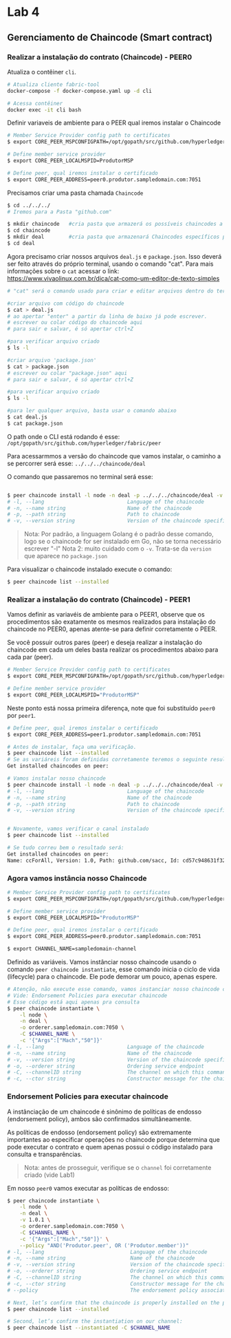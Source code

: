 # Lab 4

## Gerenciamento de Chaincode (Smart contract)

### Realizar a instalação do contrato (Chaincode) - PEER0

Atualiza o contêiner ``cli``.
~~~sh
# Atualiza cliente fabric-tool
docker-compose -f docker-compose.yaml up -d cli

# Acessa contêiner
docker exec -it cli bash
~~~

Definir variaveis de ambiente para o PEER qual iremos instalar o Chaincode
~~~sh
# Member Service Provider config path to certificates
$ export CORE_PEER_MSPCONFIGPATH=/opt/gopath/src/github.com/hyperledger/fabric/peer/crypto/peerOrganizations/produtor.sampledomain.com/users/Admin\@produtor.sampledomain.com/msp/

# Define member service provider
$ export CORE_PEER_LOCALMSPID=ProdutorMSP

# Define peer, qual iremos instalar o certificado
$ export CORE_PEER_ADDRESS=peer0.produtor.sampledomain.com:7051
~~~

Precisamos criar uma pasta chamada ``Chaincode``
~~~sh
$ cd ../../../
# Iremos para a Pasta "github.com"

$ mkdir chaincode   #cria pasta que armazerá os possíveis chaincodes a serem usados
$ cd chaincode
$ mkdir deal        #cria pasta que armazenará Chaincodes específicos para esse Lab
$ cd deal
~~~

Agora precisamo criar nossos arquivos ``deal.js`` e ``package.json``. Isso deverá ser feito através do próprio terminal, usando o comando "cat".
Para mais informações sobre o ``cat`` acessar o link: https://www.vivaolinux.com.br/dica/cat-como-um-editor-de-texto-simples

~~~sh
# "cat" será o comando usado para criar e editar arquivos dentro do terminal

#criar arquivo com código do chaincode
$ cat > deal.js
# ao apertar "enter" a partir da linha de baixo já pode escrever.
# escrever ou colar código do chaincode aqui
# para sair e salvar, é só apertar ctrl+Z

#para verificar arquivo criado
$ ls -l

#criar arquivo 'package.json'
$ cat > package.json
# escrever ou colar "package.json" aqui
# para sair e salvar, é só apertar ctrl+Z

#para verificar arquivo criado
$ ls -l

#para ler qualquer arquivo, basta usar o comando abaixo
$ cat deal.js
$ cat package.json

~~~

O path onde o CLI está rodando é esse: ``/opt/gopath/src/github.com/hyperledger/fabric/peer``



Para acessarmmos a versão do chaincode que vamos instalar, o caminho a se percorrer será esse: ``../../../chaincode/deal``

O comando que passaremos no terminal será esse:

~~~sh

$ peer chaincode install -l node -n deal -p ../../../chaincode/deal -v 1.0.1
# -l, --lang                           Language of the chaincode
# -n, --name string                    Name of the chaincode
# -p, --path string                    Path to chaincode
# -v, --version string                 Version of the chaincode specified in install/instantiate/upgrade commands
~~~

> Nota: Por padrão, a linguagem Golang é o padrão desse comando, logo se o chaincode for ser instalado em Go, não se torna necessário escrever "-l"
> Nota 2: muito cuidado com o ``-v``. Trata-se da ``version`` que aparece no ``package.json``

Para visualizar o chaincode instalado execute o comando:
~~~sh
$ peer chaincode list --installed
~~~

### Realizar a instalação do contrato (Chaincode) - PEER1
Vamos definir as variavéis de ambiente para o PEER1, observe que os procedimentos são exatamente os mesmos realizados para instalação do chaincode no PEER0, apenas atente-se para definir corretamente o PEER.

Se você possuir outros pares (peer) e deseja realizar a instalação do chaincode em cada um deles basta realizar os procedimentos abaixo para cada par (peer).

~~~sh
# Member Service Provider config path to certificates
$ export CORE_PEER_MSPCONFIGPATH=/opt/gopath/src/github.com/hyperledger/fabric/peer/crypto/peerOrganizations/produtor.sampledomain.com/users/Admin\@produtor.sampledomain.com/msp/

# Define member service provider
$ export CORE_PEER_LOCALMSPID="ProdutorMSP"
~~~

Neste ponto está nossa primeira diferença, note que foi substituído ``peer0`` por ``peer1``. 
~~~sh
# Define peer, qual iremos instalar o certificado
$ export CORE_PEER_ADDRESS=peer1.produtor.sampledomain.com:7051

# Antes de instalar, faça uma verificação.
$ peer chaincode list --installed
# Se as variáreis foram definidas corretamente teremos o seguinte resultado:
Get installed chaincodes on peer:

# Vamos instalar nosso chaincode
$ peer chaincode install -l node -n deal -p ../../../chaincode/deal -v 1.0.1
# -l, --lang                           Language of the chaincode
# -n, --name string                    Name of the chaincode
# -p, --path string                    Path to chaincode
# -v, --version string                 Version of the chaincode specified in install/instantiate/upgrade commands


# Novamente, vamos verificar o canal instalado
$ peer chaincode list --installed

# Se tudo correu bem o resultado será:
Get installed chaincodes on peer:
Name: ccForAll, Version: 1.0, Path: github.com/sacc, Id: cd57c948631f3241d19204c3502f2e779ed2a3e1e33e40a9592cf452f9c31a9a
~~~

### Agora vamos instância nosso Chaincode

~~~sh
# Member Service Provider config path to certificates
$ export CORE_PEER_MSPCONFIGPATH=/opt/gopath/src/github.com/hyperledger/fabric/peer/crypto/peerOrganizations/produtor.sampledomain.com/users/Admin\@produtor.sampledomain.com/msp/

# Define member service provider
$ export CORE_PEER_LOCALMSPID="ProdutorMSP"

# Define peer, qual iremos instalar o certificado
$ export CORE_PEER_ADDRESS=peer0.produtor.sampledomain.com:7051

$ export CHANNEL_NAME=sampledomain-channel
~~~

Definido as variáveis. Vamos instânciar nosso chaincode usando o comando ``peer chaincode instantiate``, esse comando inicia o ciclo de vida (lifecycle) para o chaincode. Ele pode demorar um pouco, apenas espere.
~~~sh
# Atenção, não execute esse comando, vamos instanciar nosso chaincode com policies
# Vide: Endorsement Policies para executar chaincode
# Esse código está aqui apenas pra consulta
$ peer chaincode instantiate \
    -l node \
    -n deal \
    -o orderer.sampledomain.com:7050 \
    -C $CHANNEL_NAME \
    -c '{"Args":["Mach","50"]}'
# -l, --lang                           Language of the chaincode
# -n, --name string                    Name of the chaincode
# -v, --version string                 Version of the chaincode specified in install/instantiate/upgrade commands
# -o, --orderer string                 Ordering service endpoint
# -C, --channelID string               The channel on which this command should be executed
# -c, --ctor string                    Constructor message for the chaincode in JSON format (default "{}")

~~~

### Endorsement Policies para executar chaincode
A instânciação de um chaincode é sinônimo de políticas de endosso (endorsement policy), ambos são confirmados simultâneamente.

As políticas de endosso (endorsement policy) são extremamente importantes ao especificar operações no chaincode porque determina que pode executar o contrato e quem apenas possui o código instalado para consulta e transparências.

> Nota: antes de prosseguir, verifique se o ``channel`` foi corretamente criado (vide Lab1)

Em nosso ``peer0`` vamos executar as políticas de endosso:
~~~sh
$ peer chaincode instantiate \
    -l node \
    -n deal \
    -v 1.0.1 \
    -o orderer.sampledomain.com:7050 \
    -C $CHANNEL_NAME \
    -c '{"Args":["Mach","50"]}' \
    --policy "AND('Produtor.peer', OR ('Produtor.member'))"
# -l, --lang                            Language of the chaincode
# -n, --name string                     Name of the chaincode
# -v, --version string                  Version of the chaincode specified in install/instantiate/upgrade commands
# -o, --orderer string                  Ordering service endpoint
# -C, --channelID string                The channel on which this command should be executed
# -c, --ctor string                     Constructor message for the chaincode in JSON format (default "{}")
# --policy                              The endorsement policy associated to this chaincode

# Next, let’s confirm that the chaincode is properly installed on the peer.
$ peer chaincode list --installed

# Second, let’s confirm the instantiation on our channel:
$ peer chaincode list --instantiated -C $CHANNEL_NAME
~~~
